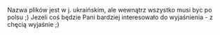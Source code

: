 Nazwa plików jest w j. ukraińskim, ale wewnątrz wszystko musi byc po polsu ;)
Jezeli coś będzie Pani bardziej interesowało do wyjaśnienia - z chęcią wyjaśnie ;)
